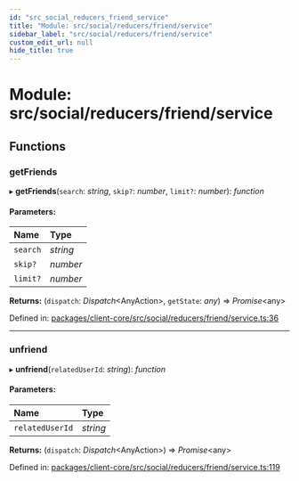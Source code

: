 ```yaml
---
id: "src_social_reducers_friend_service"
title: "Module: src/social/reducers/friend/service"
sidebar_label: "src/social/reducers/friend/service"
custom_edit_url: null
hide_title: true
---
```


# Module: src/social/reducers/friend/service

## Functions

### getFriends

▸ **getFriends**(`search`: *string*, `skip?`: *number*, `limit?`: *number*): *function*

#### Parameters:

Name | Type |
:------ | :------ |
`search` | *string* |
`skip?` | *number* |
`limit?` | *number* |

**Returns:** (`dispatch`: *Dispatch*<AnyAction\>, `getState`: *any*) => *Promise*<any\>

Defined in: [packages/client-core/src/social/reducers/friend/service.ts:36](https://github.com/xr3ngine/xr3ngine/blob/673ad6a5f/packages/client-core/src/social/reducers/friend/service.ts#L36)

___

### unfriend

▸ **unfriend**(`relatedUserId`: *string*): *function*

#### Parameters:

Name | Type |
:------ | :------ |
`relatedUserId` | *string* |

**Returns:** (`dispatch`: *Dispatch*<AnyAction\>) => *Promise*<any\>

Defined in: [packages/client-core/src/social/reducers/friend/service.ts:119](https://github.com/xr3ngine/xr3ngine/blob/673ad6a5f/packages/client-core/src/social/reducers/friend/service.ts#L119)
